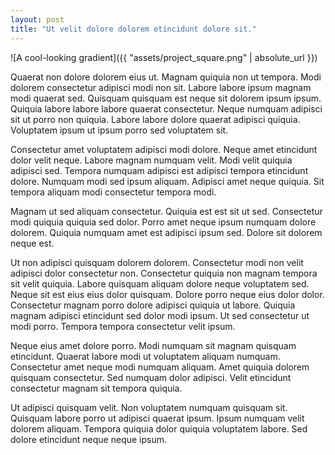 ```yaml
---
layout: post
title: "Ut velit dolore dolorem etincidunt dolore sit."
---
```


![A cool-looking gradient]({{ "assets/project_square.png" | absolute_url }})

Quaerat non dolore dolorem eius ut. Magnam quiquia non ut tempora. Modi dolorem consectetur adipisci modi non sit. Labore labore ipsum magnam modi quaerat sed. Quisquam quisquam est neque sit dolorem ipsum ipsum. Quiquia labore labore labore quaerat consectetur. Neque numquam adipisci sit ut porro non quiquia. Labore labore dolore quaerat adipisci quiquia. Voluptatem ipsum ut ipsum porro sed voluptatem sit.

<!--more-->

Consectetur amet voluptatem adipisci modi dolore. Neque amet etincidunt dolor velit neque. Labore magnam numquam velit. Modi velit quiquia adipisci sed. Tempora numquam adipisci est adipisci tempora etincidunt dolore. Numquam modi sed ipsum aliquam. Adipisci amet neque quiquia. Sit tempora aliquam modi consectetur tempora modi.

Magnam ut sed aliquam consectetur. Quiquia est est sit ut sed. Consectetur modi quiquia quiquia sed dolor. Porro amet neque ipsum numquam dolore dolorem. Quiquia numquam amet est adipisci ipsum sed. Dolore sit dolorem neque est.

Ut non adipisci quisquam dolorem dolorem. Consectetur modi non velit adipisci dolor consectetur non. Consectetur quiquia non magnam tempora sit velit quiquia. Labore quisquam aliquam dolore neque voluptatem sed. Neque sit est eius eius dolor quisquam. Dolore porro neque eius dolor dolor. Consectetur magnam porro dolore adipisci quiquia ut labore. Quiquia magnam adipisci etincidunt sed dolor modi ipsum. Ut sed consectetur ut modi porro. Tempora tempora consectetur velit ipsum.

Neque eius amet dolore porro. Modi numquam sit magnam quisquam etincidunt. Quaerat labore modi ut voluptatem aliquam numquam. Consectetur amet neque modi numquam aliquam. Amet quiquia dolorem quisquam consectetur. Sed numquam dolor adipisci. Velit etincidunt consectetur magnam sit tempora quiquia.

Ut adipisci quisquam velit. Non voluptatem numquam quisquam sit. Quisquam labore porro ut adipisci quaerat ipsum. Ipsum numquam velit dolorem aliquam. Tempora quiquia dolor quiquia voluptatem labore. Sed dolore etincidunt neque neque ipsum.